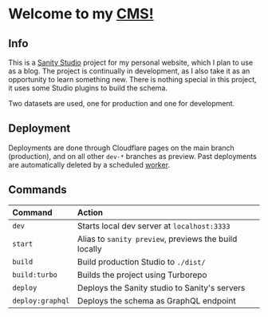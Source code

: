 # Welcome to my [CMS!](https://studio.daliborhon.dev)

## Info

This is a [Sanity Studio](https://sanity.io) project for my personal website, which I plan to use as a blog.
The project is continually in development, as I also take it as an opportunity to learn something new.
There is nothing special in this project, it uses some Studio plugins to build the schema.

Two datasets are used, one for production and one for development.

## Deployment

Deployments are done through Cloudflare pages on the main branch (production), and on all other `dev-*` branches as preview.
Past deployments are automatically deleted by a scheduled [worker](https://github.com/dallyh/cf-worker-clean-deployments).

## Commands

| Command          | Action                                                |
| :--------------- | :---------------------------------------------------- |
| `dev`            | Starts local dev server at `localhost:3333`           |
| `start`          | Alias to `sanity preview`, previews the build locally |
| `build`          | Build production Studio to `./dist/`                  |
| `build:turbo`    | Builds the project using Turborepo                    |
| `deploy`         | Deploys the Sanity studio to Sanity's servers         |
| `deploy:graphql` | Deploys the schema as GraphQL endpoint                |

